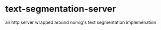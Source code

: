 text-segmentation-server
========================

an http server wrapped around norvig's text segmentation implemenation
